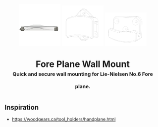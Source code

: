 <!-- 2023-12-14 -->

<p align="center">
  <img src="../../plans/plane-mount/wireframe.png" width="26.666666666666668%"/>
  <img src="../../plans/plane-mount/wireframe1.png" width="26.666666666666668%"/>
  <img src="../../plans/plane-mount/wireframe2.png" width="26.666666666666668%"/>
</p>
<h1 align="center">
  Fore Plane Wall Mount
  <br>
  <sup><sub><sup>Quick and secure wall mounting for Lie-Nielsen No.6 Fore plane.<sup></sub>
</h1>

## Inspiration

- https://woodgears.ca/tool_holders/handplane.html
